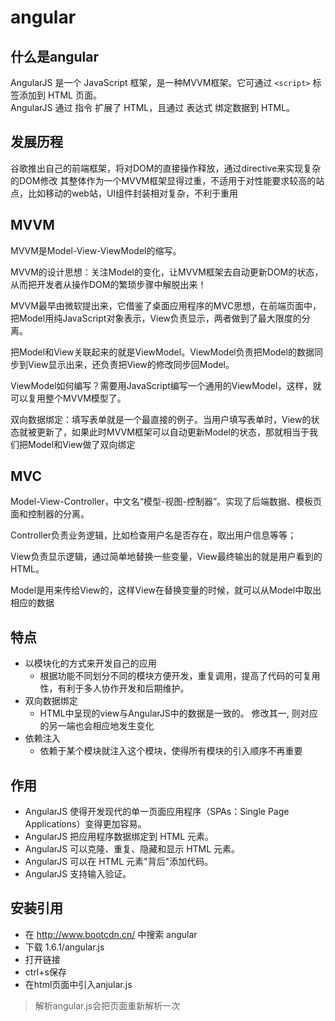 # angular
## 什么是angular
AngularJS 是一个 JavaScript 框架，是一种MVVM框架。它可通过 `<script>` 标签添加到 HTML 页面。<br>
AngularJS 通过 指令 扩展了 HTML，且通过 表达式 绑定数据到 HTML。
## 发展历程
谷歌推出自己的前端框架，将对DOM的直接操作释放，通过directive来实现复杂的DOM修改
其整体作为一个MVVM框架显得过重，不适用于对性能要求较高的站点，比如移动的web站，UI组件封装相对复杂，不利于重用

## MVVM
MVVM是Model-View-ViewModel的缩写。

MVVM的设计思想：关注Model的变化，让MVVM框架去自动更新DOM的状态，从而把开发者从操作DOM的繁琐步骤中解脱出来！

MVVM最早由微软提出来，它借鉴了桌面应用程序的MVC思想，在前端页面中，把Model用纯JavaScript对象表示，View负责显示，两者做到了最大限度的分离。

把Model和View关联起来的就是ViewModel。ViewModel负责把Model的数据同步到View显示出来，还负责把View的修改同步回Model。

ViewModel如何编写？需要用JavaScript编写一个通用的ViewModel，这样，就可以复用整个MVVM模型了。

双向数据绑定：填写表单就是一个最直接的例子。当用户填写表单时，View的状态就被更新了，如果此时MVVM框架可以自动更新Model的状态，那就相当于我们把Model和View做了双向绑定

## MVC
Model-View-Controller，中文名“模型-视图-控制器”。实现了后端数据、模板页面和控制器的分离。

Controller负责业务逻辑，比如检查用户名是否存在，取出用户信息等等；

View负责显示逻辑，通过简单地替换一些变量，View最终输出的就是用户看到的HTML。

Model是用来传给View的，这样View在替换变量的时候，就可以从Model中取出相应的数据

## 特点
- 以模块化的方式来开发自己的应用
  - 根据功能不同划分不同的模块方便开发，重复调用，提高了代码的可复用性，有利于多人协作开发和后期维护。
- 双向数据绑定
	- HTML中呈现的view与AngularJS中的数据是一致的。 修改其一, 则对应的另一端也会相应地发生变化
- 依赖注入
  - 依赖于某个模块就注入这个模块，使得所有模块的引入顺序不再重要

## 作用
- AngularJS 使得开发现代的单一页面应用程序（SPAs：Single Page Applications）变得更加容易。
- AngularJS 把应用程序数据绑定到 HTML 元素。
- AngularJS 可以克隆、重复、隐藏和显示 HTML 元素。
- AngularJS 可以在 HTML 元素"背后"添加代码。
- AngularJS 支持输入验证。

## 安装引用
- 在 http://www.bootcdn.cn/ 中搜索 angular
- 下载 1.6.1/angular.js
- 打开链接
- ctrl+s保存
- 在html页面中引入anjular.js
>解析angular.js会把页面重新解析一次
